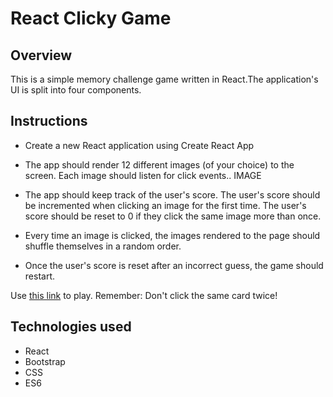 # React Clicky Game

## Overview 

This is a simple memory challenge game written in React.The application's UI is split into four components.

## Instructions

* Create a new React application using Create React App
* The app should render 12 different images (of your choice) to the screen. Each image should listen for click events..
IMAGE 

* The app should keep track of the user's score. The user's score should be incremented when clicking an image for the first time. The user's score should be reset to 0 if they click the same image more than once.

* Every time an image is clicked, the images rendered to the page should shuffle themselves in a random order.

* Once the user's score is reset after an incorrect guess, the game should restart.

Use [this link](https://caricature-clicky-game.herokuapp.com/) to play.
Remember: Don't click the same card twice!

## Technologies used

- React
- Bootstrap
- CSS
- ES6



